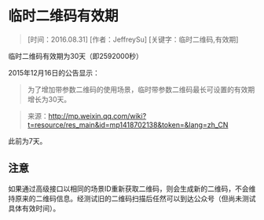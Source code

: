 # 临时二维码有效期

> [时间：2016.08.31] [作者：JeffreySu] [关键字：临时二维码,有效期]

临时二维码有效期为30天（即2592000秒）

2015年12月16日的公告显示：
> 为了增加带参数二维码的使用场景，临时带参数二维码最长可设置的有效期增长为30天。

> 来源：http://mp.weixin.qq.com/wiki?t=resource/res_main&id=mp1418702138&token=&lang=zh_CN

此前为7天。

## 注意
如果通过高级接口以相同的场景ID重新获取二维码，则会生成新的二维码，不会维持原来的二维码信息。经测试旧的二维码扫描后任然可以到达公众号（但尚未测试具体有效时间）。